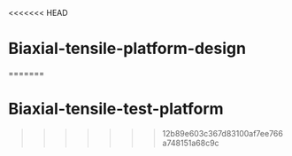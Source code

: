 <<<<<<< HEAD
# Biaxial-tensile-platform-design
=======
# Biaxial-tensile-test-platform
>>>>>>> 12b89e603c367d83100af7ee766a748151a68c9c
